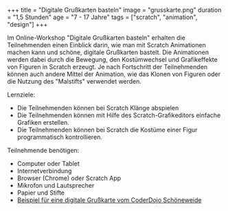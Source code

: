 +++
title = "Digitale Grußkarten basteln"
image = "grusskarte.png"
duration = "1,5 Stunden"
age = "7 - 17 Jahre"
tags = ["scratch", "animation", "design"]
+++

Im Online-Workshop "Digitale Grußkarten basteln" erhalten die Teilnehmenden einen Einblick darin, 
wie man mit Scratch Animationen machen kann und schöne, digitale Grußkarten bastelt.
Die Animationen werden dabei durch die Bewegung, den Kostümwechsel und Grafikeffekte von Figuren in Scratch erzeugt.
Je nach Fortschritt der Teilnehmenden können auch andere Mittel der Animation, wie das Klonen von Figuren oder die Nutzung des "Malstifts" verwendet werden.

Lernziele:
* Die Teilnehmenden können bei Scratch Klänge abspielen
* Die Teilnehmenden können mit Hilfe des Scratch-Grafikeditors einfache Grafiken erstellen.
* Die Teilnehmenden können bei Scratch die Kostüme einer Figur programmatisch kontrollieren.

Teilnehmende benötigen:
* Computer oder Tablet
* Internetverbindung
* Browser (Chrome) oder Scratch App
* Mikrofon und Lautsprecher
* Papier und Stifte
* [Beispiel für eine digitale Grußkarte vom CoderDojo Schöneweide](https://scratch.mit.edu/projects/462061771)